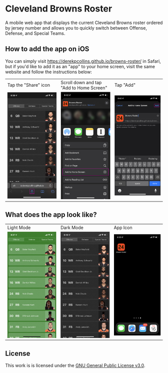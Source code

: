 # Cleveland Browns Roster
A mobile web app that displays the current Cleveland Browns roster ordered by jersey number and allows you to quickly switch between Offense, Defense, and Special Teams.

## How to add the app on iOS

You can simply visit https://derekpcollins.github.io/browns-roster/ in Safari, but if you'd like to add it as an "app" to your home screen, visit the same website and follow the instructions below:

<table>
	<tr>
		<td>Tap the "Share" icon</td>
		<td>Scroll down and tap "Add to Home Screen"</td>
		<td>Tap "Add"</td>
	</tr>
	<tr>
		<td><img src="/assets/img/screenshots/share-icon.jpg"></td>
		<td><img src="/assets/img/screenshots/add-to-home-screen.jpg"></td>
		<td><img src="/assets/img/screenshots/add.jpg"></td>
	</tr>
</table>

## What does the app look like?

<table>
	<tr>
		<td>Light Mode</td>
		<td>Dark Mode</td>
		<td>App Icon</td>
	</tr>
	<tr>
		<td><img src="/assets/img/screenshots/light-mode.jpg"></td>
		<td><img src="/assets/img/screenshots/dark-mode.jpg"></td>
		<td><img src="/assets/img/screenshots/app-icon.jpg"></td>
	</tr>
</table>

## License

This work is is licensed under the [GNU General Public License v3.0](/LICENSE.md).